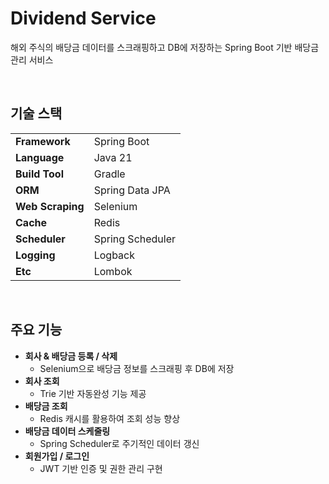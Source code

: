 # Dividend Service
해외 주식의 배당금 데이터를 스크래핑하고 DB에 저장하는 Spring Boot 기반 배당금 관리 서비스

<br>

## 기술 스택
<table>
  <tr>
    <td><b>Framework</b></td>
    <td>Spring Boot</td>
  </tr> 
  <tr>
    <td><b>Language</b></td>
    <td>Java 21</td>
  </tr> 
  <tr>
    <td><b>Build Tool</b></td>
    <td>Gradle</td>
  </tr> 
  <tr>
    <td><b>ORM</b></td>
    <td>Spring Data JPA</td>
  </tr> 
  <tr>
    <td><b>Web Scraping</b></td>
    <td>Selenium</td>
  </tr> 
  <tr>
    <td><b>Cache</b></td>
    <td>Redis</td>
  </tr> 
  <tr>
    <td><b>Scheduler</b></td>
    <td>Spring Scheduler</td>
  </tr> 
  <tr>
    <td><b>Logging</b></td>
    <td>Logback</td>
  </tr> 
  <tr>
    <td><b>Etc</b></td>
    <td>Lombok</td>
  </tr> 
</table>

<br>

## 주요 기능
- **회사 & 배당금 등록 / 삭제**
  - Selenium으로 배당금 정보를 스크래핑 후 DB에 저장
- **회사 조회**
  - Trie 기반 자동완성 기능 제공
- **배당금 조회**
  - Redis 캐시를 활용하여 조회 성능 향상
- **배당금 데이터 스케줄링**
  - Spring Scheduler로 주기적인 데이터 갱신
- **회원가입 / 로그인**
  - JWT 기반 인증 및 권한 관리 구현
